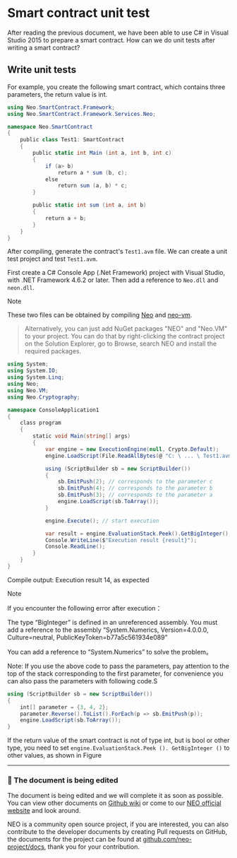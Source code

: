 # Smart contract unit test

After reading the previous document, we have been able to use C# in Visual Studio 2015 to prepare a smart contract. How can we do unit tests after writing a smart contract?

## Write unit tests

For example, you create the following smart contract, which contains three parameters, the return value is int.


```c#
using Neo.SmartContract.Framework;
using Neo.SmartContract.Framework.Services.Neo;

namespace Neo.SmartContract
{
    public class Test1: SmartContract
    {
        public static int Main (int a, int b, int c)
        {
            if (a> b)
                return a * sum (b, c);
            else
                return sum (a, b) * c;
        }

        public static int sum (int a, int b)
        {
            return a + b;
        }
    }
}
```

After compiling, generate the contract's `Test1.avm` file. We can create a unit test project and test `Test1.avm`.

First create a C# Console App (.Net Framework) project with Visual Studio, with .NET Framework 4.6.2 or later. Then add a reference to `Neo.dll` and `neon.dll`.

> [!Note]
> These two files can be obtained by compiling [Neo](https://github.com/neo-project/neo) and [neo-vm](https://github.com/neo-project/neo-vm).

> Alternatively, you can just add NuGet packages "NEO" and "Neo.VM" to your project. You can do that by right-clicking the contract project on the Solution Explorer, go to Browse, search NEO and install the required packages.

```c#
using System;
using System.IO;
using System.Linq;
using Neo;
using Neo.VM;
using Neo.Cryptography;

namespace ConsoleApplication1
{
    class program
    {
        static void Main(string[] args)
        {
            var engine = new ExecutionEngine(null, Crypto.Default);
            engine.LoadScript(File.ReadAllBytes(@ "C: \ ... \ Test1.avm"));

            using (ScriptBuilder sb = new ScriptBuilder())
            {
                sb.EmitPush(2); // corresponds to the parameter c
                sb.EmitPush(4); // corresponds to the parameter b
                sb.EmitPush(3); // corresponds to the parameter a
                engine.LoadScript(sb.ToArray());
            }

            engine.Execute(); // start execution

            var result = engine.EvaluationStack.Peek().GetBigInteger(); // set the return value here
            Console.WriteLine($"Execution result {result}");
            Console.ReadLine();
        }
    }
}
```

Compile output: Execution result 14, as expected

> [!Note]
>
> If you encounter the following error after execution：
>
> The type “BigInteger” is defined in an unreferenced assembly. You must add a reference to the assembly “System.Numerics, Version=4.0.0.0, Culture=neutral, PublicKeyToken=b77a5c561934e089”
>
> You can add a reference to “System.Numerics”  to solve the problem。

Note: If you use the above code to pass the parameters, pay attention to the top of the stack corresponding to the first parameter, for convenience you can also pass the parameters with following code.S

```c#
using (ScriptBuilder sb = new ScriptBuilder())
{
    int[] parameter = {3, 4, 2};
    parameter.Reverse().ToList().ForEach(p => sb.EmitPush(p));
    engine.LoadScript(sb.ToArray());
}
```
If the return value of the smart contract is not of type int, but is bool or other type, you need to set `engine.EvaluationStack.Peek (). GetBigInteger ()` to other values, as shown in Figure

[](/assets/test_1.jpg)

------

### 📖 The document is being edited

The document is being edited and we will complete it as soon as possible. You can view other documents on [Github wiki](https://github.com/neo-project/neo/wiki) or come to our [NEO official website](http://www.neo.org) and look around.

NEO is a community open source project, if you are interested, you can also contribute to the developer documents by creating Pull requests on GitHub, the documents for the project can be found at [github.com/neo-project/docs](https://github.com/neo-project/docs), thank you for your contribution.
